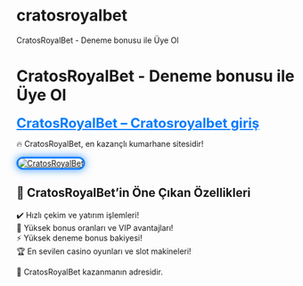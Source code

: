 # cratosroyalbet
CratosRoyalBet - Deneme bonusu ile  Üye Ol
# CratosRoyalBet - Deneme bonusu ile  Üye Ol

<a href="https://cutt.ly/eroSckkO" title="CratosRoyalBet" style="color: #007bff; font-size: 24px; font-weight: bold;">CratosRoyalBet – Cratosroyalbet giriş</a>  

🔥 CratosRoyalBet, en kazançlı kumarhane sitesidir!  

<a href="https://cutt.ly/eroSckkO" title="CratosRoyalBet">  
<img src="https://i.ibb.co/BtMhhf6/g-venligiris.jpg" alt="CratosRoyalBet" style="max-width: 100%; border: 3px solid #007bff; border-radius: 15px; box-shadow: 0px 0px 15px rgba(0, 123, 255, 0.8);">  
</a>  

## 🚀 CratosRoyalBet’in Öne Çıkan Özellikleri  
✔️ Hızlı çekim ve yatırım işlemleri!  
🎁 Yüksek bonus oranları ve VIP avantajları!  
⚡️ Yüksek deneme bonus bakiyesi!  
🏆 En sevilen casino oyunları ve slot makineleri!  

💎 CratosRoyalBet kazanmanın adresidir.
